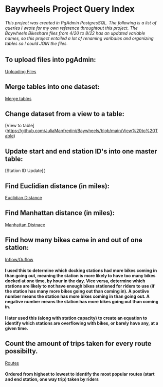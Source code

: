 # Baywheels Project Query Index
###### This project was created in PgAdmin PostgresSQL. The following is a list of queries I wrote for my own reference throughtout this project. The Baywheels Bikeshare files from 4/20 to 8/22 has an updated variable names, so this project entailed a lot of renaming varibales and organizing tables so I could JOIN the files. 

## To upload files into pgAdmin:

[Uploading Files](https://github.com/JuliaManfredini/Baywheels/blob/main/Query%20Index)

## Merge tables into one dataset:

[Merge tables](https://github.com/JuliaManfredini/Baywheels/blob/main/Merge%20tables)

## Change dataset from a view to a table:

[View to table] (https://github.com/JuliaManfredini/Baywheels/blob/main/View%20to%20Table)

## Update start and end station ID's into one master table:

[Station ID Update](

## Find Euclidian distance (in miles):

[Euclidian Distance](https://github.com/JuliaManfredini/Baywheels/blob/main/Euclidian%20distance%20(miles))

## Find Manhattan distance (in miles):

[Manhattan Distnace](https://github.com/JuliaManfredini/Baywheels/blob/main/Manhattan%20Distance)

## Find how many bikes came in and out of one station:

[Inflow/Ouflow](https://github.com/JuliaManfredini/Baywheels/blob/main/Inflow%20Outflow)

#### I used this to determine which docking stations had more bikes coming in than going out, meaning the station is more likely to have too many bikes docked at one time, by hour in the day. Vice versa, determine which stations are likely to not have enough bikes stationed for riders to use (if the station has many more bikes going out than coming in). A postiive number means the station has more bikes coming in than going out. A negative number means the station has more bikes going out than coming in.

#### I later used this (along with station capacity) to create an equation to identify which stations are overflowing with bikes, or barely have any, at a given time.

## Count the amount of trips taken for every route possibilty.

[Routes](https://github.com/JuliaManfredini/Baywheels/blob/main/Routes)

#### Ordered from highest to lowest to identify the most popular routes (start and end station, one way trip) taken by riders




